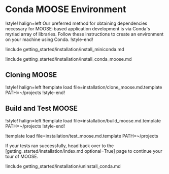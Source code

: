# Conda MOOSE Environment

!style! halign=left
Our preferred method for obtaining dependencies necessary for MOOSE-based
application development is via Conda's myriad array of libraries. Follow these
instructions to create an environment on your machine using Conda.
!style-end!

!include getting_started/installation/install_miniconda.md

!include getting_started/installation/install_conda_moose.md

## Cloning MOOSE

!style! halign=left
!template load file=installation/clone_moose.md.template PATH=~/projects
!style-end!

## Build and Test MOOSE

!style! halign=left
!template load file=installation/build_moose.md.template PATH=~/projects
!style-end!

!template load file=installation/test_moose.md.template PATH=~/projects

If your tests ran successfully, head back over to the
[getting_started/installation/index.md optional=True] page to continue your tour of MOOSE.

!include getting_started/installation/uninstall_conda.md
